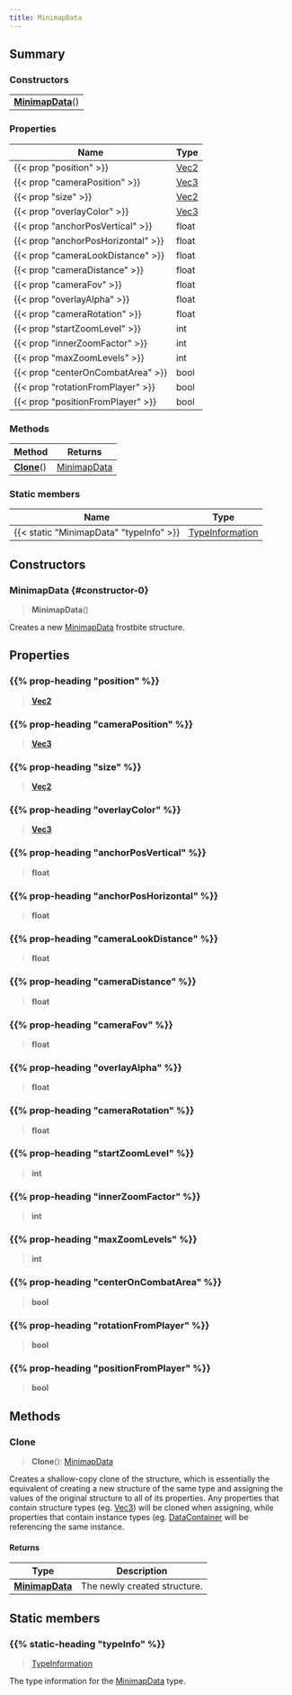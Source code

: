 ```yaml
---
title: MinimapData
---
```



## Summary
### Constructors
| |
| ----------- |
| **[MinimapData](#constructor-0)**() |

### Properties
| Name | Type |
| ---- | ---- |
| {{< prop "position" >}} | [Vec2](/vext/ref/shared/class/vec2) |
| {{< prop "cameraPosition" >}} | [Vec3](/vext/ref/shared/class/vec3) |
| {{< prop "size" >}} | [Vec2](/vext/ref/shared/class/vec2) |
| {{< prop "overlayColor" >}} | [Vec3](/vext/ref/shared/class/vec3) |
| {{< prop "anchorPosVertical" >}} | float |
| {{< prop "anchorPosHorizontal" >}} | float |
| {{< prop "cameraLookDistance" >}} | float |
| {{< prop "cameraDistance" >}} | float |
| {{< prop "cameraFov" >}} | float |
| {{< prop "overlayAlpha" >}} | float |
| {{< prop "cameraRotation" >}} | float |
| {{< prop "startZoomLevel" >}} | int |
| {{< prop "innerZoomFactor" >}} | int |
| {{< prop "maxZoomLevels" >}} | int |
| {{< prop "centerOnCombatArea" >}} | bool |
| {{< prop "rotationFromPlayer" >}} | bool |
| {{< prop "positionFromPlayer" >}} | bool |

### Methods
| Method | Returns |
| ------ | ---- |
| **[Clone](#clone)**() | [MinimapData](/vext/ref/fb/minimapdata) |

### Static members
| Name | Type |
| ---- | ---- |
| {{< static "MinimapData" "typeInfo" >}} | [TypeInformation](/vext/ref/shared/class/typeinformation) |

## Constructors
### MinimapData {#constructor-0}
> **MinimapData**()

Creates a new [MinimapData](/vext/ref/fb/minimapdata) frostbite structure.

## Properties
### {{% prop-heading "position" %}}
> **[Vec2](/vext/ref/shared/class/vec2)**

### {{% prop-heading "cameraPosition" %}}
> **[Vec3](/vext/ref/shared/class/vec3)**

### {{% prop-heading "size" %}}
> **[Vec2](/vext/ref/shared/class/vec2)**

### {{% prop-heading "overlayColor" %}}
> **[Vec3](/vext/ref/shared/class/vec3)**

### {{% prop-heading "anchorPosVertical" %}}
> **float**

### {{% prop-heading "anchorPosHorizontal" %}}
> **float**

### {{% prop-heading "cameraLookDistance" %}}
> **float**

### {{% prop-heading "cameraDistance" %}}
> **float**

### {{% prop-heading "cameraFov" %}}
> **float**

### {{% prop-heading "overlayAlpha" %}}
> **float**

### {{% prop-heading "cameraRotation" %}}
> **float**

### {{% prop-heading "startZoomLevel" %}}
> **int**

### {{% prop-heading "innerZoomFactor" %}}
> **int**

### {{% prop-heading "maxZoomLevels" %}}
> **int**

### {{% prop-heading "centerOnCombatArea" %}}
> **bool**

### {{% prop-heading "rotationFromPlayer" %}}
> **bool**

### {{% prop-heading "positionFromPlayer" %}}
> **bool**

## Methods
### Clone
> **Clone**(): [MinimapData](/vext/ref/fb/minimapdata)

Creates a shallow-copy clone of the structure, which is essentially the equivalent of creating a new structure of the same type and assigning the values of the original structure to all of its properties. Any properties that contain structure types (eg. [Vec3](/vext/ref/shared/class/vec3)) will be cloned when assigning, while properties that contain instance types (eg. [DataContainer](/vext/ref/shared/class/datacontainer) will be referencing the same instance.

#### Returns
| Type | Description |
| ---- | ----------- |
| **[MinimapData](/vext/ref/fb/minimapdata)** | The newly created structure. |

## Static members
### {{% static-heading "typeInfo" %}}
> [TypeInformation](/vext/ref/shared/class/typeinformation)

The type information for the [MinimapData](/vext/ref/fb/minimapdata) type.

